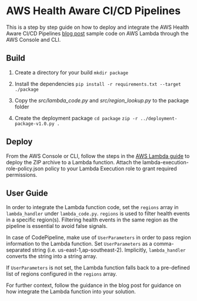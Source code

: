 # AWS Health Aware CI/CD Pipelines
This is a step by step guide on how to deploy and integrate the AWS Health Aware CI/CD Pipelines [blog post](https://aws.amazon.com/blogs/devops/build-health-aware-ci-cd-pipelines/) sample code on AWS Lambda through the AWS Console and CLI. 

## Build

1. Create a directory for your build
`mkdir package`

2. Install the dependencies
`pip install -r requirements.txt --target ./package`

3. Copy the *src/lambda_code.py* and *src/region_lookup.py* to the package folder

4. Create the deployment package
`cd package`
`zip -r ../deployment-package-v1.0.py .` 

## Deploy

From the AWS Console or CLI, follow the steps in the [AWS Lambda guide](https://docs.aws.amazon.com/lambda/latest/dg/python-package.html) to deploy the ZIP archive to a Lambda function. Attach the lambda-execution-role-policy.json policy to your Lambda Execution role to grant required permissions. 

## User Guide

In order to integrate the Lambda function code, set the `regions` array in `lambda_handler` under `lambda_code.py`. `regions` is used to filter health events in a specific region(s). Filtering health events in the same region as the pipeline is essential to avoid false signals. 

In case of CodePipeline, make use of `UserParameters` in order to pass region information to the Lambda function. Set `UserParameters` as a comma-separated string (i.e. us-east-1,ap-southeast-2). Implicitly, `lambda_handler` converts the string into a string array. 

If `UserParameters` is not set, the Lambda function falls back to a pre-defined list of regions configured in the `regions` array. 

For further context, follow the guidance in the blog post for guidance on how integrate the Lambda function into your solution. 
